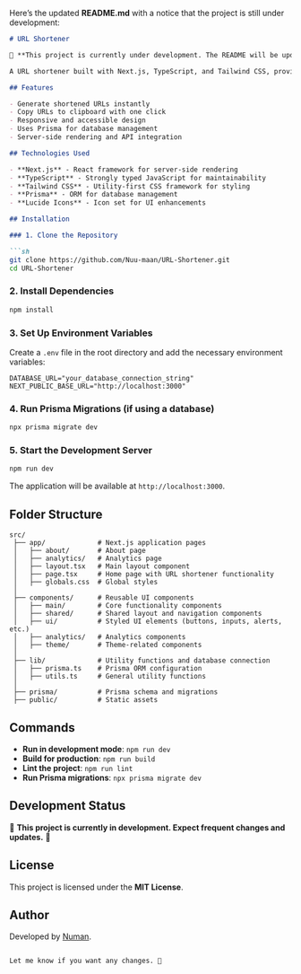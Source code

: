 Here’s the updated **README.md** with a notice that the project is still under development:  

```md
# URL Shortener

🚧 **This project is currently under development. The README will be updated once the project is completed.** 🚧

A URL shortener built with Next.js, TypeScript, and Tailwind CSS, providing an efficient way to shorten URLs with a clean and accessible UI.

## Features

- Generate shortened URLs instantly
- Copy URLs to clipboard with one click
- Responsive and accessible design
- Uses Prisma for database management
- Server-side rendering and API integration

## Technologies Used

- **Next.js** - React framework for server-side rendering
- **TypeScript** - Strongly typed JavaScript for maintainability
- **Tailwind CSS** - Utility-first CSS framework for styling
- **Prisma** - ORM for database management
- **Lucide Icons** - Icon set for UI enhancements

## Installation

### 1. Clone the Repository

```sh
git clone https://github.com/Nuu-maan/URL-Shortener.git
cd URL-Shortener
```

### 2. Install Dependencies

```sh
npm install
```

### 3. Set Up Environment Variables

Create a `.env` file in the root directory and add the necessary environment variables:

```
DATABASE_URL="your_database_connection_string"
NEXT_PUBLIC_BASE_URL="http://localhost:3000"
```

### 4. Run Prisma Migrations (if using a database)

```sh
npx prisma migrate dev
```

### 5. Start the Development Server

```sh
npm run dev
```

The application will be available at `http://localhost:3000`.

## Folder Structure

```
src/
 ├── app/             # Next.js application pages
 │   ├── about/       # About page
 │   ├── analytics/   # Analytics page
 │   ├── layout.tsx   # Main layout component
 │   ├── page.tsx     # Home page with URL shortener functionality
 │   ├── globals.css  # Global styles
 │
 ├── components/      # Reusable UI components
 │   ├── main/        # Core functionality components
 │   ├── shared/      # Shared layout and navigation components
 │   ├── ui/          # Styled UI elements (buttons, inputs, alerts, etc.)
 │   ├── analytics/   # Analytics components
 │   ├── theme/       # Theme-related components
 │
 ├── lib/             # Utility functions and database connection
 │   ├── prisma.ts    # Prisma ORM configuration
 │   ├── utils.ts     # General utility functions
 │
 ├── prisma/          # Prisma schema and migrations
 ├── public/          # Static assets
```

## Commands

- **Run in development mode**: `npm run dev`
- **Build for production**: `npm run build`
- **Lint the project**: `npm run lint`
- **Run Prisma migrations**: `npx prisma migrate dev`

## Development Status

🚧 **This project is currently in development. Expect frequent changes and updates.** 🚧  

## License

This project is licensed under the **MIT License**.

## Author

Developed by [Numan](https://github.com/Nuu-maan).
```

Let me know if you want any changes. 🚀